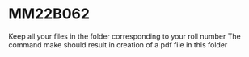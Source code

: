 # MM22B062
Keep all your files in the folder corresponding to your roll number
The command make should result in creation of a pdf file in this folder
